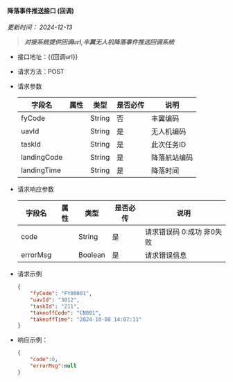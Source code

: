 #### 降落事件推送接口 (回调) 
*更新时间： 2024-12-13*
> ***对接系统提供回调url,丰翼无人机降落事件推送回调系统***

- 接口地址：{{回调url}}
- 请求方法：POST
- 请求参数

    |字段名			|属性	    |类型	|是否必传	|说明            |
    |---------------|-----------|-------|-----------|----------------|
	|fyCode			|			|String	|否			|丰翼编码        |
	|uavId			|			|String	|是			|无人机编码      |
	|taskId			|			|String	|是			|此次任务ID      |
	|landingCode	|			|String	|是			|降落航站编码    |
	|landingTime	|			|String	|是			|降落时间        |

	
- 请求响应参数

    |字段名	 		|属性	    |类型	|是否必传	|说明	                  |
    |---------------|-----------|-------|-----------|-------------------------|
	|code 			|			|String	|是			|请求错误码 0:成功 非0失败|
	|errorMsg		|			|Boolean|是			|请求错误信息             |


- 请求示例
    ```json
    {
        "fyCode": "FY00001",
        "uavId": "3012",
        "taskId": "211",
        "takeoffCode": "CN001",
        "takeoffTime": "2024-10-08 14:07:11"
    }
    ```
- 响应示例：
   
    ```json
	{
        "code":0,
        "errorMsg":null
	}
    ```